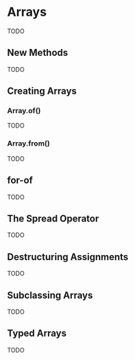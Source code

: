 # Arrays

TODO

## New Methods
TODO


###

## Creating Arrays

### Array.of()

TODO

### Array.from()

TODO

## for-of

TODO

## The Spread Operator

TODO

## Destructuring Assignments

TODO

## Subclassing Arrays

TODO

## Typed Arrays

TODO

